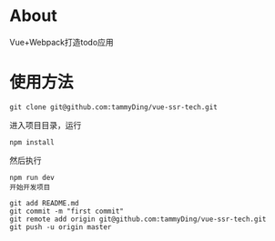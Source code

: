 # About
Vue+Webpack打造todo应用

# 使用方法
```
git clone git@github.com:tammyDing/vue-ssr-tech.git
```
进入项目目录，运行
```
npm install
```
然后执行
```
npm run dev
开始开发项目

git add README.md
git commit -m "first commit"
git remote add origin git@github.com:tammyDing/vue-ssr-tech.git
git push -u origin master
